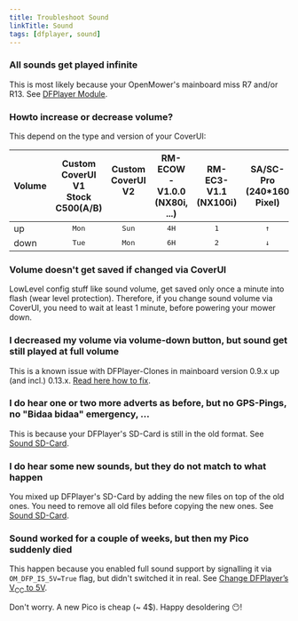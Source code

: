 ```yaml
---
title: Troubleshoot Sound
linkTitle: Sound
tags: [dfplayer, sound]
---
```


### All sounds get played infinite

This is most likely because your OpenMower's mainboard miss R7 and/or R13. See [DFPlayer Module](../../robot-assembly/prepare-the-parts/prepare-sound/#dfplayer-module).


### Howto increase or decrease volume?

This depend on the type and version of your CoverUI:

| Volume | Custom CoverUI V1<br>Stock C500(A/B) | Custom CoverUI V2<br>&nbsp; | RM-ECOW-V1.0.0<br>(NX80i, ...) | RM-EC3-V1.1<br>(NX100i) | SA/SC-Pro<br>(240*160 Pixel) |
|------|:--------:|:----:|:----:|:---:|:---:|
| up   | <kbd>Mon</kbd> | <kbd>Sun</kbd> | <kbd>4H</kbd> | <kbd>1</kbd> | <kbd>↑</kbd> |
| down | <kbd>Tue</kbd> | <kbd>Mon</kbd> | <kbd>6H</kbd> | <kbd>2</kbd> | <kbd>↓</kbd> |


### Volume doesn't get saved if changed via CoverUI

LowLevel config stuff like sound volume, get saved only once a minute into flash (wear level protection). Therefore, if you change sound volume via CoverUI, you need to wait at least 1 minute, before powering your mower down.

### I decreased my volume via volume-down button, but sound get still played at full volume

This is a known issue with DFPlayer-Clones in mainboard version 0.9.x up (and incl.) 0.13.x. [Read here how to fix](http://localhost:1313/docs/robot-assembly/prepare-the-parts/prepare-sound/#dfplayer-module).

### I do hear one or two more adverts as before, but no GPS-Pings, no "Bidaa bidaa" emergency, ...

This is because your DFPlayer's SD-Card is still in the old format. See [Sound SD-Card](../../robot-assembly/prepare-the-parts/prepare-sound/#sound-sd-card).


### I do hear some new sounds, but they do not match to what happen

You mixed up DFPlayer's SD-Card by adding the new files on top of the old ones. You need to remove all old files before copying the new ones. See [Sound SD-Card](../../robot-assembly/prepare-the-parts/prepare-sound/#sound-sd-card).


### Sound worked for a couple of weeks, but then my Pico suddenly died

This happen because you enabled full sound support by signalling it via `OM_DFP_IS_5V=True` flag, but didn't switched it in real. See [Change DFPlayer’s V<sub>CC</sub> to 5V](../../robot-assembly/prepare-the-parts/prepare-sound/#change-dfplayers-vsubccsub-to-5v).

Don't worry. A new Pico is cheap (~ 4$). Happy desoldering :no_mouth:!